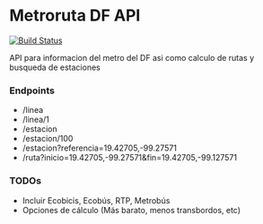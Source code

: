 Metroruta DF API
============

[![Build Status](https://travis-ci.org/mandroslabs/metroruta-df-api.svg?branch=master)](https://travis-ci.org/mandroslabs/metroruta-df-api)

API para informacion del metro del DF asi como calculo de rutas y busqueda de estaciones

### Endpoints

- /linea
- /linea/1
- /estacion
- /estacion/100
- /estacion?referencia=19.42705,-99.27571
- /ruta?inicio=19.42705,-99.27571&fin=19.42705,-99.127571

### TODOs

- Incluir Ecobicis, Ecobús, RTP, Metrobús
- Opciones de cálculo (Más barato, menos transbordos, etc)
